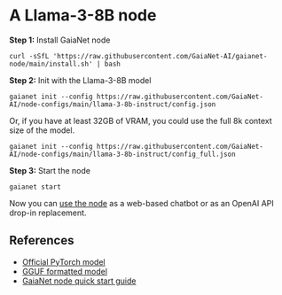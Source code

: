 # A Llama-3-8B node

**Step 1:** Install GaiaNet node

```
curl -sSfL 'https://raw.githubusercontent.com/GaiaNet-AI/gaianet-node/main/install.sh' | bash
```

**Step 2:** Init with the Llama-3-8B model

```
gaianet init --config https://raw.githubusercontent.com/GaiaNet-AI/node-configs/main/llama-3-8b-instruct/config.json
```

Or, if you have at least 32GB of VRAM, you could use the full 8k context size of the model.

```
gaianet init --config https://raw.githubusercontent.com/GaiaNet-AI/node-configs/main/llama-3-8b-instruct/config_full.json
```

**Step 3:** Start the node

```
gaianet start
```

Now you can [use the node](https://docs.gaianet.ai/user-guide/mynode) as a web-based chatbot or as an OpenAI API drop-in replacement.

## References

* [Official PyTorch model](https://huggingface.co/meta-llama/Meta-Llama-3-8B-Instruct)
* [GGUF formatted model](https://huggingface.co/gaianet/Llama-3-8B-Instruct-GGUF)
* [GaiaNet node quick start guide](https://docs.gaianet.ai/node-guide/quick-start)
